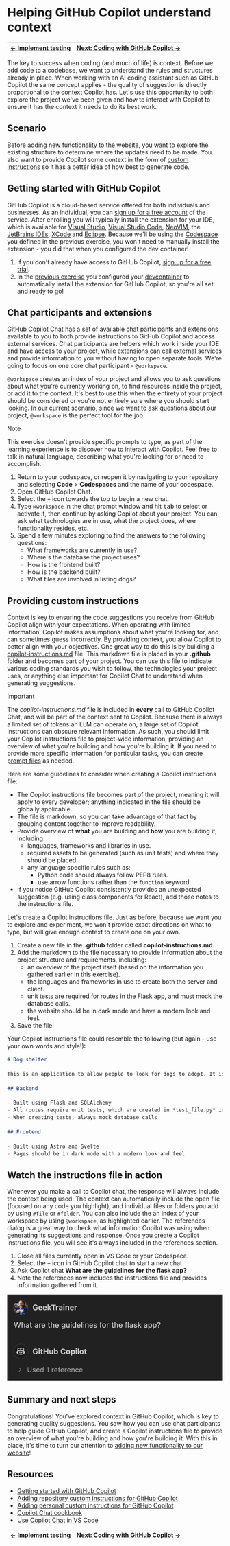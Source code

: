 # Helping GitHub Copilot understand context

| [← Implement testing][walkthrough-previous] | [Next: Coding with GitHub Copilot →][walkthrough-next] |
|:-----------------------------------|------------------------------------------:|

The key to success when coding (and much of life) is context. Before we add code to a codebase, we want to understand the rules and structures already in place. When working with an AI coding assistant such as GitHub Copilot the same concept applies - the quality of suggestion is directly proportional to the context Copilot has. Let's use this opportunity to both explore the project we've been given and how to interact with Copilot to ensure it has the context it needs to do its best work.

## Scenario

Before adding new functionality to the website, you want to explore the existing structure to determine where the updates need to be made. You also want to provide Copilot some context in the form of [custom instructions][copilot-custom-instructions] so it has a better idea of how best to generate code.

## Getting started with GitHub Copilot

GitHub Copilot is a cloud-based service offered for both individuals and businesses. As an individual, you can [sign up for a free account][copilot-signup] of the service. After enrolling you will typically install the extension for your IDE, which is available for [Visual Studio][copilot-vs], [Visual Studio Code][copilot-vscode], [NeoVIM][copilot-vim], the [JetBrains IDEs][copilot-jetbrains], [XCode](copilot-xcode) and [Eclipse][copilot-eclipse]. Because we'll be using the [Codespace][walkthrough-codespaces] you defined in the previous exercise, you won't need to manually install the extension - you did that when you configured the dev container!

1. If you don't already have access to GitHub Copilot, [sign up for a free trial][copilot-signup].
2. In the [previous exercise][walkthrough-codespaces] you configured your [devcontainer][devcontainer-docs] to automatically install the extension for GitHub Copilot, so you're all set and ready to go!

## Chat participants and extensions

GitHub Copilot Chat has a set of available chat participants and extensions available to you to both provide instructions to GitHub Copilot and access external services. Chat participants are helpers which work inside your IDE and have access to your project, while extensions can call external services and provide information to you without having to open separate tools. We're going to focus on one core chat participant - `@workspace`.

`@workspace` creates an index of your project and allows you to ask questions about what you're currently working on, to find resources inside the project, or add it to the context. It's best to use this when the entirety of your project should be considered or you're not entirely sure where you should start looking. In our current scenario, since we want to ask questions about our project, `@workspace` is the perfect tool for the job.

> [!NOTE]
> This exercise doesn't provide specific prompts to type, as part of the learning experience is to discover how to interact with Copilot. Feel free to talk in natural language, describing what you're looking for or need to accomplish.

1. Return to your codespace, or reopen it by navigating to your repository and selecting **Code** > **Codespaces** and the name of your codespace.
2. Open GitHub Copilot Chat.
3. Select the `+` icon towards the top to begin a new chat.
4. Type `@workspace` in the chat prompt window and hit <kbd>tab</kbd> to select or activate it, then continue by asking Copilot about your project. You can ask what technologies are in use, what the project does, where functionality resides, etc.
5. Spend a few minutes exploring to find the answers to the following questions:
    - What frameworks are currently in use?
    - Where's the database the project uses?
    - How is the frontend built?
    - How is the backend built?
    - What files are involved in listing dogs?

## Providing custom instructions

Context is key to ensuring the code suggestions you receive from GitHub Copilot align with your expectations. When operating with limited information, Copilot makes assumptions about what you're looking for, and can sometimes guess incorrectly. By providing context, you allow Copilot to better align with your objectives. One great way to do this is by building a [copilot-instructions.md][copilot-custom-instructions] file. This markdown file is placed in your **.github** folder and becomes part of your project. You can use this file to indicate various coding standards you wish to follow, the technologies your project uses, or anything else important for Copilot Chat to understand when generating suggestions.

> [!IMPORTANT]
> The *copilot-instructions.md* file is included in **every** call to GitHub Copilot Chat, and will be part of the context sent to Copilot. Because there is always a limited set of tokens an LLM can operate on, a large set of Copilot instructions can obscure relevant information. As such, you should limit your Copilot instructions file to project-wide information, providing an overview of what you're building and how you're building it. If you need to provide more specific information for particular tasks, you can create [prompt files][copilot-prompt-files] as needed.

Here are some guidelines to consider when creating a Copilot instructions file:

- The Copilot instructions file becomes part of the project, meaning it will apply to every developer; anything indicated in the file should be globally applicable.
- The file is markdown, so you can take advantage of that fact by grouping content together to improve readability.
- Provide overview of **what** you are building and **how** you are building it, including:
    - languages, frameworks and libraries in use.
    - required assets to be generated (such as unit tests) and where they should be placed.
    - any language specific rules such as:
        - Python code should always follow PEP8 rules.
        - use arrow functions rather than the `function` keyword.
- If you notice GitHub Copilot consistently provides an unexpected suggestion (e.g. using class components for React), add those notes to the instructions file.

Let's create a Copilot instructions file. Just as before, because we want you to explore and experiment, we won't provide exact directions on what to type, but will give enough context to create one on your own.

1. Create a new file in the **.github** folder called **copilot-instructions.md**.
2. Add the markdown to the file necessary to provide information about the project structure and requirements, including:
    - an overview of the project itself (based on the information you gathered earlier in this exercise).
    - the languages and frameworks in use to create both the server and client.
    - unit tests are required for routes in the Flask app, and must mock the database calls.
    - the website should be in dark mode and have a modern look and feel.
3. Save the file!

Your Copilot instructions file could resemble the following (but again - use your own words and style!):

```markdown
# Dog shelter

This is an application to allow people to look for dogs to adopt. It is built in a monorepo, with a Flask-based backend and Astro-based frontend.

## Backend

- Built using Flask and SQLAlchemy
- All routes require unit tests, which are created in *test_file.py* in the same folder as the file
- When creating tests, always mock database calls

## Frontend

- Built using Astro and Svelte
- Pages should be in dark mode with a modern look and feel
```

## Watch the instructions file in action

Whenever you make a call to Copilot chat, the response will always include the context being used. The context can automatically include the open file (focused on any code you highlight), and individual files or folders you add by using `#file` or `#folder`. You can also include the an index of your workspace by using `@workspace`, as highlighted earlier. The references dialog is a great way to check what information Copilot was using when generating its suggestions and response. Once you create a Copilot instructions file, you will see it's always included in the references section.

1. Close all files currently open in VS Code or your Codespace.
2. Select the `+` icon in GitHub Copilot chat to start a new chat.
3. Ask Copilot chat **What are the guidelines for the flask app?**
4. Note the references now includes the instructions file and provides information gathered from it.

![Screenshot of the chat window with the references section expanded displaying Copilot instructions in the list](./images/5-copilot-chat-references.png)

## Summary and next steps

Congratulations! You've explored context in GitHub Copilot, which is key to generating quality suggestions. You saw how you can use chat participants to help guide GitHub Copilot, and create a Copilot instructions file to provide an overview of what you're building and how you're building it. With this in place, it's time to turn our attention to [adding new functionality to our website][walkthrough-next]!

## Resources

- [Getting started with GitHub Copilot][copilot-getting-started]
- [Adding repository custom instructions for GitHub Copilot][copilot-custom-instructions]
- [Adding personal custom instructions for GitHub Copilot][copilot-personal-instructions]
- [Copilot Chat cookbook][copilot-chat-cookbook]
- [Use Copilot Chat in VS Code][vscode-copilot-chat]

| [← Implement testing][walkthrough-previous] | [Next: Coding with GitHub Copilot →][walkthrough-next] |
|:-----------------------------------|------------------------------------------:|

[copilot-chat-cookbook]: https://docs.github.com/en/copilot/copilot-chat-cookbook
[copilot-custom-instructions]: https://docs.github.com/en/copilot/customizing-copilot/adding-repository-custom-instructions-for-github-copilot
[copilot-eclipse]: https://marketplace.eclipse.org/content/github-copilot
[copilot-getting-started]: https://docs.github.com/en/copilot/getting-started-with-github-copilotlot/adding-repository-custom-instructions-for-github-copilot?tool=vscode
[copilot-jetbrains]: https://plugins.jetbrains.com/plugin/17718-github-copilot
[copilot-prompt-files]: https://docs.github.com/en/copilot/customizing-copilot/adding-repository-custom-instructions-for-github-copilot?tool=vscode#about-prompt-files
[copilot-personal-instructions]: https://docs.github.com/en/copilot/customizing-copilot/adding-personal-custom-instructions-for-github-copilote=GitHub.copilot
[copilot-signup]: https://github.com/github-copilot/signup
[copilot-vim]: https://github.com/github/copilot.vim#getting-startedins.com/plugin/17718-github-copilot
[copilot-vs]: https://marketplace.visualstudio.com/items?itemName=GitHub.copilotvs
[copilot-vscode]: https://marketplace.visualstudio.com/items?itemName=GitHub.copilot
[copilot-xcode]: https://github.com/github/CopilotForXcode
[devcontainer-docs]: https://docs.github.com/en/codespaces/setting-up-your-project-for-codespaces/adding-a-dev-container-configuration/introduction-to-dev-containersopilot/adding-personal-custom-instructions-for-github-copilot
[vscode-copilot-chat]: https://code.visualstudio.com/docs/copilot/copilot-chatook
[walkthrough-codespaces]: ./3-codespaces.mdvisualstudio.com/docs/copilot/copilot-chat
[walkthrough-next]: 6-code.md
[walkthrough-previous]: 4-testing.md

